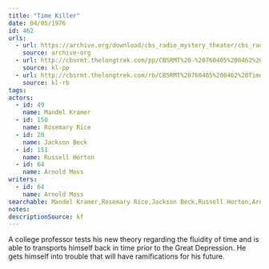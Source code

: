 ```yaml
---
title: "Time Killer"
date: 04/05/1976
id: 462
urls: 
  - url: https://archive.org/download/cbs_radio_mystery_theater/cbs_radio_mystery_theater-0451-0500.zip/cbs_radio_mystery_theater-0451-0500%2Fcbsrmt_0462_time_killer.mp3
    source: archive-org
  - url: http://cbsrmt.thelongtrek.com/pp/CBSRMT%20-%20760405%200462%20Time%20Killer_pp.mp3
    source: kl-pp
  - url: http://cbsrmt.thelongtrek.com/rb/CBSRMT%20760405%200462%20Time%20Killer_wuwm.mp3
    source: kl-rb
tags: 
actors:  
  - id: 49
    name: Mandel Kramer  
  - id: 150
    name: Rosemary Rice  
  - id: 20
    name: Jackson Beck  
  - id: 151
    name: Russell Horton  
  - id: 64
    name: Arnold Moss
writers:  
  - id: 64
    name: Arnold Moss
searchable: Mandel Kramer,Rosemary Rice,Jackson Beck,Russell Horton,Arnold Moss Arnold Moss
notes: 
descriptionSource: kf
---
```

A college professor tests his new theory regarding the fluidity of time and is able to transports himself back in time prior to the Great Depression. He gets himself into trouble that will have ramifications for his future.